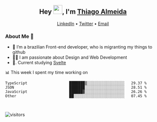 

<h2 align="center">Hey <img src="https://github.com/TheDudeThatCode/TheDudeThatCode/blob/master/Assets/Hi.gif" width="29px">, I'm <a href="https://www.linkedin.com/in/thiago-almeida-69785569/">Thiago Almeida</a></h2>
<p align="center">
  <a href="https://www.linkedin.com/in/thiago-almeida-69785569/">LinkedIn</a> •
  <a href="https://twitter.com/thiagoloal">Twitter</a> •
  <a href="mailto:thiagoloal@gmail.com">Email</a>
</p>

### About Me 🚀
- 🌱  I’m a brazilian Front-end developer, who is migranting my things to github</br>
- 👨‍💻  I am passionate about Design and Web Development</br>
- 📖. Current studying [Svelte](https://svelte.dev/)

<!-- ![Thiago Almeida github stats](https://github-readme-stats.vercel.app/api?username=thiagoloal&show_icons=true&hide_border=true)&nbsp;&nbsp; -->

📊 This week I spent my time working on
<!--START_SECTION:waka-->

```text
TypeScript                   ███████▒░░░░░░░░░░░░░░░░░   29.37 %
JSON                         ███████░░░░░░░░░░░░░░░░░░   28.51 %
JavaScript                   ██████▓░░░░░░░░░░░░░░░░░░   26.26 %
Other                        ██░░░░░░░░░░░░░░░░░░░░░░░   07.45 %
```

<!--END_SECTION:waka-->

<br />

![visitors](https://visitor-badge.laobi.icu/badge?page_id=thiagoloal.thiagoloal)
